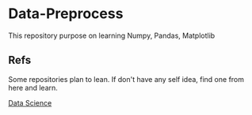 # Data-Preprocess
This repository purpose on learning Numpy, Pandas, Matplotlib


## Refs
Some repositories plan to lean.
If don't have any self idea, find one from here and learn.

[Data Science](https://github.com/khuyentran1401/Data-science)
